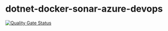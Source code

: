 # dotnet-docker-sonar-azure-devops

[![Quality Gate Status](https://sonarcloud.io/api/project_badges/measure?project=devanywhere_PublicProjectsLeooff&metric=alert_status)](https://sonarcloud.io/summary/new_code?id=devanywhere_PublicProjectsLeooff)